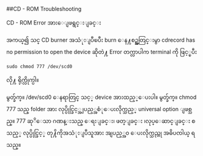 ##CD - ROM Troubleshooting

CD - ROM Error အားေျဖရွင္းျခင္း

အကယ္၍ သင္ CD burner အသံုးျပဳၿပီး  burn ေန႔စဥ္အတြင္းမွာ cdrecord has no permission to open the
device ဆိုတဲ႔ Error တက္လာပါက terminal ကို ဖြင့္ၿပီး

	sudo chmod 777 /dev/scd0

လို႔ ရိုက္လိုက္ပါ။

မွတ္ခ်က္။ /dev/scd0 ေနရာတြင္ သင့္ device အားထည့္ေပးပါ။
မွတ္ခ်က္။ chmod 777 သည္ folder အား လုပ္ပိုင္ခြင့္အျပည့္အစံုေပးလိုက္သည့္ universal option ျဖစ္သည္။ 777 ဆုိေသာ ဂဏန္းသည္ ေရးျခင္း၊ ဖတ္ျခင္း ၊လုပ္ေဆာင္ျခင္း စသည့္ လုပ္ပိုင္ခြင့္ တု႔ိကိုအသံုးျပဳသူအား အျပည့္အ၀ ေပးလိုက္သည္ဟု အဓိပၸါယ္ ရသည္။
